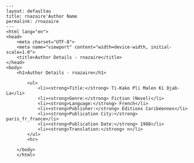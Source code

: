 
    ---
    layout: defaultau
    title: rnazaire'Author Name 
    permalink: /rnazaire
    ---
    <html lang="en">
    <head>
        <meta charset="UTF-8">
        <meta name="viewport" content="width=device-width, initial-scale=1.0">
        <title>Author Details - rnazaire</title>
    </head>
    <body>
        <h1>Author Details - rnazaire</h1>
        
            <ul>
                <li><strong>Title:</strong> Ti-Kako Pli Malen Ki Djab-La</li>
                <li><strong>Genre:</strong> Fiction (Novel)</li>
                <li><strong>Language:</strong> French</li>
                <li><strong>Publisher:</strong> Éditions Caribéennes</li>
                <li><strong>Publication City:</strong> paris_fr_france</li>
                <li><strong>Publication Date:</strong> 1988</li>
                <li><strong>Translation:</strong> n</li>
            </ul>
            <hr>
            
        </body>
        </html>
        